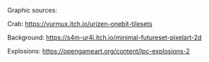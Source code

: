 Graphic sources:

Crab:
https://vurmux.itch.io/urizen-onebit-tilesets

Background:
https://s4m-ur4i.itch.io/minimal-futureset-pixelart-2d

Explosions:
https://opengameart.org/content/lpc-explosions-2